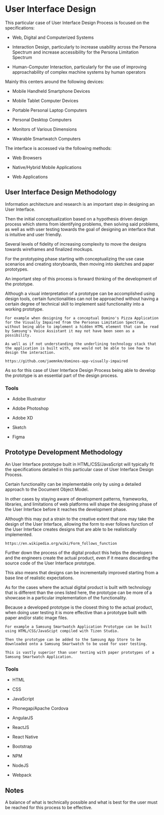 # User Interface Design

This particular case of User Interface Design Process is focused on the specifications:

- Web, Digital and Computerized Systems

- Interaction Design, particularly to increase usability across the Persona Spectrum and increase accessibility for the Persona Limitation Spectrum 

- Human-Computer Interaction, particularly for the use of improving approachability of complex machine systems by human operators

Mainly this centers around the following devices:

- Mobile Handheld Smartphone Devices

- Mobile Tablet Computer Devices

- Portable Personal Laptop Computers

- Personal Desktop Computers

- Monitors of Various Dimensions

- Wearable Smartwatch Computers

The interface is accessed via the following methods:

- Web Browsers

- Native/Hybrid Mobile Applications

- Web Applications

## User Interface Design Methodology

Information architecture and research is an important step in designing an User Interface. 

Then the initial conceptualization based on a hypothesis driven design process which stems from identifying problems, then solving said problems, as well as with user testing towards the goal of designing an interface that is intuitive and user friendly. 

Several levels of fidelity of increasing complexity to move the designs towards wireframes and finalized mockups. 

For the prototyping phase starting with conceptualizing the use case scenarios and creating storyboards, then moving into sketches and paper prototypes. 

An important step of this process is forward thinking of the development of the prototype. 

Although a visual interpretation of a prototype can be accomplished using design tools, certain functionalities can not be approached without having a certain degree of technical skill to implement said functionality into a working prototype.

    For example when designing for a conceptual Domino's Pizza Application for the Visually Impaired from the Personas Limitation Spectrum, without being able to implement a hidden HTML element that can be read by Samsung's Voice Assistant it may not have been seen as a possibility. 
    
    As well as if not understanding the underlining technology stack that the application is built with, one would not be able to see how to design the interaction.

    https://github.com/jaemnkm/dominos-app-visually-impaired

As so for this case of User Interface Design Process being able to develop the prototype is an essential part of the design process. 

### Tools

- Adobe Illustrator

- Adobe Photoshop

- Adobe XD

- Sketch

- Figma

## Prototype Development Methodology

An User Interface prototype built in HTML/CSS/JavaScript will typically fit the specifications detailed in this particular case of User Interface Design Process. 

Certain functionality can be implementable only by using a detailed approach to the Document Object Model. 

In other cases by staying aware of development patterns, frameworks, libraries, and limitations of web platforms will shape the designing phase of the User Interface before it reaches the development phase. 

Although this may put a strain to the creative extent that one may take the design of the User Interface, allowing the form to ever follows function of the User Interface creates designs that are able to be realistically implemented. 

    https://en.wikipedia.org/wiki/Form_follows_function

Further down the process of the digital product this helps the developers and the engineers create the actual product, even if it means discarding the source code of the User Interface prototype. 

This also means that designs can be incrementally improved starting from a base line of realistic expectations. 

As for the cases where the actual digital product is built with technology that is different than the ones listed here, the prototype can be more of a showcase in a particular implementation of the functionality. 

Because a developed prototype is the closest thing to the actual product, when doing user testing it is more effective than a prototype built with paper and/or static image files. 

    For example a Samsung Smartwatch Application Prototype can be built using HTML/CSS/JavaScipt compiled with Tizen Studio. 
    
    Then the prototype can be added to the Samsung App Store to be downloaded onto a Samsung Smartwatch to be used for user testing. 
    
    This is vastly superior than user testing with paper prototypes of a Samsung Smartwatch Application.

### Tools

- HTML

- CSS

- JavaScript

- Phonegap/Apache Cordova

- AngularJS

- ReactJS

- React Native

- Bootstrap

- NPM

- NodeJS

- Webpack

## Notes

A balance of what is technically possible and what is best for the user must be reached for this process to be effective.